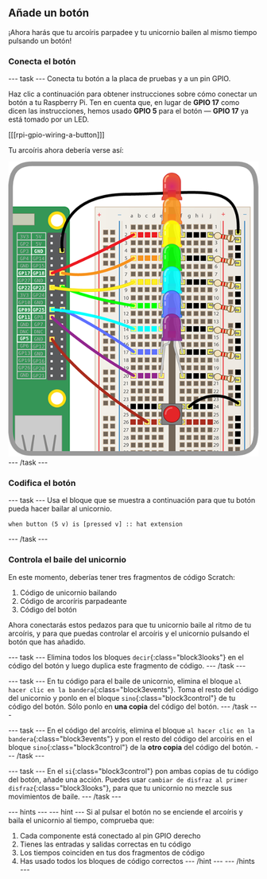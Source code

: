 ## Añade un botón

¡Ahora harás que tu arcoíris parpadee y tu unicornio bailen al mismo tiempo pulsando un botón!

### Conecta el botón

--- task --- Conecta tu botón a la placa de pruebas y a un pin GPIO.

Haz clic a continuación para obtener instrucciones sobre cómo conectar un botón a tu Raspberry Pi. Ten en cuenta que, en lugar de **GPIO 17** como dicen las instrucciones, hemos usado **GPIO 5** para el botón — **GPIO 17** ya está tomado por un LED.

[[[rpi-gpio-wiring-a-button]]]

Tu arcoíris ahora debería verse así:

![Arcoíris con botón](images/rainbowbutton.png) --- /task ---

### Codifica el botón

--- task --- Usa el bloque que se muestra a continuación para que tu botón pueda hacer bailar al unicornio.

```blocks3
when button (5 v) is [pressed v] :: hat extension
```

--- /task ---

### Controla el baile del unicornio

En este momento, deberías tener tres fragmentos de código Scratch:

1. Código de unicornio bailando
2. Código de arcoríris parpadeante
3. Código del botón

Ahora conectarás estos pedazos para que tu unicornio baile al ritmo de tu arcoíris, y para que puedas controlar el arcoíris y el unicornio pulsando el botón que has añadido.

--- task --- Elimina todos los bloques `decir`{:class="block3looks"} en el código del botón y luego duplica este fragmento de código. --- /task ---

--- task --- En tu código para el baile de unicornio, elimina el bloque `al hacer clic en la bandera`{:class="block3events"}. Toma el resto del código del unicornio y ponlo en el bloque `sino`{:class="block3control"} de tu código del botón. Sólo ponlo en **una copia** del código del botón. --- /task ---

--- task --- En el código del arcoíris, elimina el bloque `al hacer clic en la bandera`{:class="block3events"} y pon el resto del código del arcoíris en el bloque `sino`{:class="block3control"} de la **otro copia** del código del botón. --- /task ---

--- task --- En el `si`{:class="block3control"} pon ambas copias de tu código del botón, añade una acción. Puedes usar `cambiar de disfraz al primer disfraz`{:class="block3looks"}, para que tu unicornio no mezcle sus movimientos de baile. --- /task ---

--- hints ---
 --- hint --- Si al pulsar el botón no se enciende el arcoíris y baila el unicornio al tiempo, comprueba que:

1. Cada componente está conectado al pin GPIO derecho
2. Tienes las entradas y salidas correctas en tu código
3. Los tiempos coinciden en tus dos fragmentos de código
4. Has usado todos los bloques de código correctos
--- /hint ---
--- /hints ---